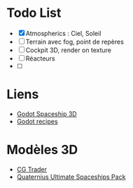 # Todo List

- [x] Atmospherics : Ciel, Soleil
- [ ] Terrain avec fog, point de repères
- [ ] Cockpit 3D, render on texture
- [ ] Réacteurs
- [ ]

# Liens

- [Godot Spaceship
  3D](https://www.youtube.com/watch?v=8oywBn_bLeU&ab_channel=KidsCanCode)
- [Godot recipes](https://kidscancode.org/godot_recipes/4.x/)


# Modèles 3D

- [CG Trader](https://www.cgtrader.com/search?free=1&keywords=space)
- [Quaternius Ultimate Spaceships
  Pack](https://github.com/Malcolmnixon/Quaternius-Ultimate-Spaceships-Pack/tree/godot-4)
